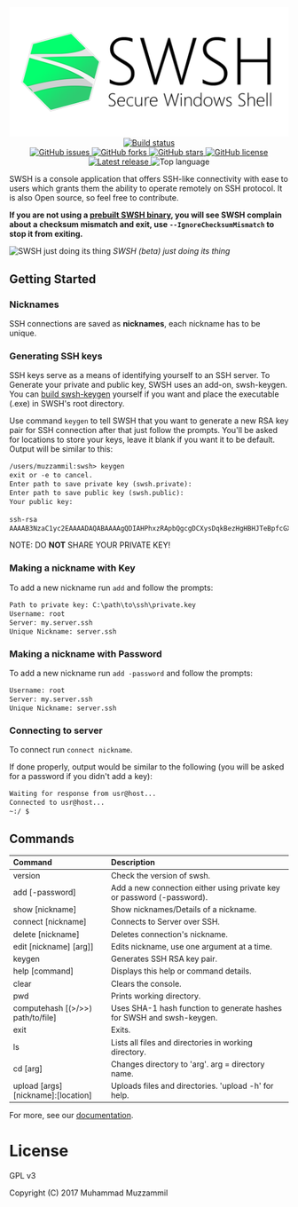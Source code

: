 <p align="center">
  <img src=".images/github banner.png"/>
  <br>
  <a href="https://ci.appveyor.com/project/muhammadmuzzammil1998/swsh/branch/master" target="_blank">
    <img src="https://ci.appveyor.com/api/projects/status/1f2uc16tue6h0r0l/branch/master?retina=true" alt="Build status">
  </a>
  <br>
  <a href="https://github.com/SecureWindowsShell/SWSH/issues" target="_blank">
    <img src="https://img.shields.io/github/issues/SecureWindowsShell/SWSH.svg?style=for-the-badge" alt="GitHub issues">
  </a>
  <a href="https://github.com/SecureWindowsShell/SWSH/network" target="_blank">
    <img src="https://img.shields.io/github/forks/SecureWindowsShell/SWSH.svg?style=for-the-badge" alt="GitHub forks">
  </a>
  <a href="https://github.com/SecureWindowsShell/SWSH/stargazers" target="_blank">
    <img src="https://img.shields.io/github/stars/SecureWindowsShell/SWSH.svg?style=for-the-badge" alt="GitHub stars">
  </a>
  <a href="https://github.com/SecureWindowsShell/SWSH/blob/master/LICENSE" target="_blank">
    <img src="https://img.shields.io/github/license/SecureWindowsShell/SWSH.svg?style=for-the-badge" alt="GitHub license">
  </a>
  <a href="https://github.com/SecureWindowsShell/SWSH/releases" target="_blank">
    <img src="https://img.shields.io/github/release/SecureWindowsShell/SWSH/all.svg?style=for-the-badge" alt="Latest release">
  </a>
  <img src="https://img.shields.io/github/languages/top/SecureWindowsShell/SWSH.svg?style=for-the-badge" alt="Top language">
</p>

SWSH is a console application that offers SSH-like connectivity with ease to users which grants them the ability to operate remotely on SSH protocol. It is also Open source, so feel free to contribute.

**If you are not using a [prebuilt SWSH binary](https://github.com/SecureWindowsShell/SWSH/releases), you will see SWSH complain about a checksum mismatch and exit, use `--IgnoreChecksumMismatch` to stop it from exiting.**

![SWSH just doing its thing](https://user-images.githubusercontent.com/12321712/36257898-bfaba952-127e-11e8-9bd9-b63d4885f649.png)
*SWSH (beta) just doing its thing*

## Getting Started

### Nicknames

SSH connections are saved as **nicknames**, each nickname has to be unique.

### Generating SSH keys

SSH keys serve as a means of identifying yourself to an SSH server. To Generate your private and public key, SWSH uses an add-on, swsh-keygen. You can [build swsh-keygen](https://github.com/SecureWindowsShell/swsh-keygen) yourself if you want and place the executable (.exe) in SWSH's root directory. 

Use command ```keygen``` to tell SWSH that you want to generate a new RSA key pair for SSH connection after that just follow the prompts. 
You'll be asked for locations to store your keys, leave it blank if you want it to be default.
Output will be similar to this:

```swsh
/users/muzzammil:swsh> keygen
exit or -e to cancel.
Enter path to save private key (swsh.private): 
Enter path to save public key (swsh.public):
Your public key:

ssh-rsa AAAAB3NzaC1yc2EAAAADAQABAAAAgQDIAHPhxzRApbQgcgDCXysDqkBezHgHBHJTeBpfcGXfkHyGKUlbv7X1Ftz5Qyl6lEPwTg2vOR+FCMKbOOVbv5ISZXJJyGSiPPqis0Jfp58wmSjPuyS78N+ZgqynD6SXbcKbJhEYtriPBKueraj3lY3DYQjRQR42YoeAqjcAg2Riew==
```

NOTE: DO **NOT** SHARE YOUR PRIVATE KEY!

### Making a nickname with Key

To add a new nickname run ```add``` and follow the prompts:

```swsh
Path to private key: C:\path\to\ssh\private.key
Username: root
Server: my.server.ssh
Unique Nickname: server.ssh
```

### Making a nickname with Password

To add a new nickname run ```add -password``` and follow the prompts:

```swsh
Username: root
Server: my.server.ssh
Unique Nickname: server.ssh
```

### Connecting to server

To connect run ```connect nickname```.

If done properly, output would be similar to the following (you will be asked for a password if you didn't add a key):

```swsh
Waiting for response from usr@host...
Connected to usr@host...
~:/ $
```

## Commands

| Command                             | Description                                                            |
|:------------------------------------|:-----------------------------------------------------------------------|
| version                             | Check the version of swsh.                                             |
| add    [-password]                  | Add a new connection either using private key or password (-password). |
| show    [nickname]                  | Show nicknames/Details of a nickname.                                  |
| connect [nickname]                  | Connects to Server over SSH.                                           |
| delete  [nickname]                  | Deletes connection's nickname.                                         |
| edit    [nickname] [arg]]           | Edits nickname, use one argument at a time.                            |
| keygen                              | Generates SSH RSA key pair.                                            |
| help    [command]                   | Displays this help or command details.                                 |
| clear                               | Clears the console.                                                    |
| pwd                                 | Prints working directory.                                              |
| computehash [(>/>>) path/to/file]   | Uses SHA-1 hash function to generate hashes for SWSH and swsh-keygen.  |
| exit                                | Exits.                                                                 |
| ls                                  | Lists all files and directories in working directory.                  |
| cd [arg]                            | Changes directory to 'arg'. arg = directory name.                      |
| upload [args] [nickname]:[location] | Uploads files and directories. 'upload -h' for help.                   |

For more, see our [documentation](DOCUMENTATION.md).

# License

GPL v3

Copyright (C) 2017  Muhammad Muzzammil
